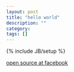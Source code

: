 ```yaml
---
layout: post
title: "hello world"
description: ""
category: 
tags: []
---
```

{% include JB/setup %}




[open source at facebook](https://code.facebook.com/posts/463284987129903/oscon-2015-how-facebook-open-sources-at-scale/)
